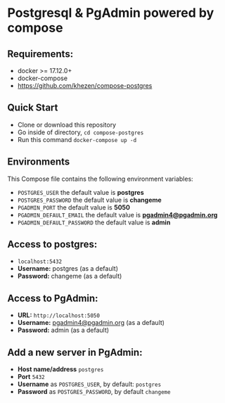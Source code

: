 # Postgresql & PgAdmin powered by compose


## Requirements:
* docker >= 17.12.0+
* docker-compose
* https://github.com/khezen/compose-postgres

## Quick Start
* Clone or download this repository
* Go inside of directory,  `cd compose-postgres`
* Run this command `docker-compose up -d`


## Environments
This Compose file contains the following environment variables:

* `POSTGRES_USER` the default value is **postgres**
* `POSTGRES_PASSWORD` the default value is **changeme**
* `PGADMIN_PORT` the default value is **5050**
* `PGADMIN_DEFAULT_EMAIL` the default value is **pgadmin4@pgadmin.org**
* `PGADMIN_DEFAULT_PASSWORD` the default value is **admin**

## Access to postgres: 
* `localhost:5432`
* **Username:** postgres (as a default)
* **Password:** changeme (as a default)

## Access to PgAdmin: 
* **URL:** `http://localhost:5050`
* **Username:** pgadmin4@pgadmin.org (as a default)
* **Password:** admin (as a default)

## Add a new server in PgAdmin:
* **Host name/address** `postgres`
* **Port** `5432`
* **Username** as `POSTGRES_USER`, by default: `postgres`
* **Password** as `POSTGRES_PASSWORD`, by default `changeme`